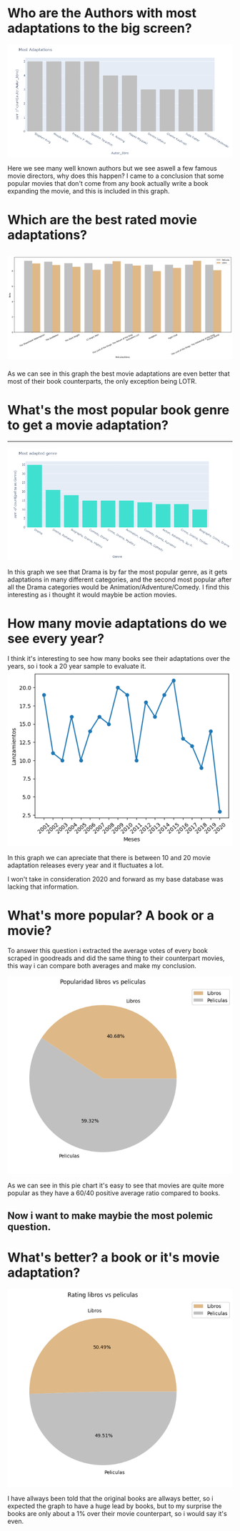 # Who are the Authors with most adaptations to the big screen?

![Authors and directors](../Images/PopularAuthor.png)

Here we see many well known authors but we see aswell a few famous movie directors, why does this happen? 
I came to a conclusion that some popular movies that don't come from any book actually write a book expanding the movie, and this is included in this graph.


# Which are the best rated movie adaptations?
![Adaptation](../Images/Top_Movies.png)
---
As we can see in this graph the best movie adaptations are even better that most of their book counterparts, the only exception being LOTR.


# What's the most popular book genre to get a movie adaptation?
---
![Genre](../Images/Drama)

In this graph we see that Drama is by far the most popular genre, as it gets adaptations in many different categories, and the second most popular after all the Drama categories would be Animation/Adventure/Comedy. I find this interesting as i thought it would maybie be action movies.
 
# How many movie adaptations do we see every year?
I think it's interesting to see how many books see their adaptations over the years, so i took a 20 year sample to evaluate it.
![Yearly_Adaptation](../Images/Yearly_release.png)

In this graph we can apreciate that there is between 10 and 20 movie adaptation releases every year and it fluctuates a lot.
    
I won't take in consideration 2020 and forward as my base database was lacking that information.

# What's more popular? A book or a movie?
    
To answer this question i extracted the average votes of every book scraped in goodreads and did the same thing to their counterpart movies, this way i can compare both averages and make my conclusion.

![Avg_Book_Movie](../Images/Popularity.png)

As we can see in this pie chart it's easy to see that movies are quite more popular as they have a 60/40 positive average ratio compared to books. 

## Now i want to make maybie the most polemic question.
# What's better? a book or it's movie adaptation?
![Rating_Book_Movie](../Images/Rating_Movies_Books.png)

I have allways been told that the original books are allways better, so i expected the graph to have a huge lead by books, but to my surprise the books are only about a 1% over their movie counterpart, so i would say it's even.

